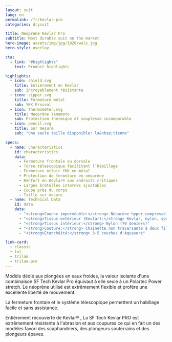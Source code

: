 ```yaml
---
layout: suit
lang: en
permalink: /fr/kevlar-pro
categories: drysuit

title: Neoprene Kevlar Pro
subtitle: Most durable suit on the market
hero-image: assets/img/jpg/1920/walz.jpg
hero-style: overlay

cta:
  - link: "#highlights"
    text: Product highlights

highlights:
  - icon: shield.svg
    title: Entièrement en Kevlar
    sub: Incroyablement résistante
  - icon: zipper.svg
    title: Fermeture métal
    sub: YKK Proseal
  - icon: thermometer.svg
    title: Neoprène Yamamoto
    sub: Protection thermique et souplesse incomparable
  - icon: pencil.svg
    title: Sur mesure
    sub: "Une seule taille disponible: la&nbsp;tienne"

specs:
  - name: Characteristics
    id: characteristics
    data: 
      - Fermeture frontale ou dorsale
      - Torse télescopique facilitant l’habillage
      - Fermeture éclair YKK en métal
      - Protection de fermeture en néoprène
      - Renfort en Kevlar® aux endroits critiques
      - Larges bretelles internes ajustables
      - Coupe près du corps
      - Taille sur mesure
  - name: Technical Data
    id: data
    data:
      - "<strong>Couche imperméable:</strong> Néoprène hyper-compressé 2mm"
      - "<strong>Tissus extérieur (Kevlar):</strong> Kevlar, nylon, spandex"
      - "<strong>Tissus intérieur:</strong> Nylon (70 deniers)"
      - "<strong>Couture:</strong> Chainette non traversante à deux fils"
      - "<strong>Étanchéité:</strong> 3-5 couches d'Aquasure"

link-card:
  - classic
  - tnt
  - trilam
  - trilam-pro
---
```

Modèle dédié aux plongées en eaux froides, la valeur isolante d'une combinaison SF Tech Kevlar Pro équivaut à elle seule à un Polartec Power stretch. Le néoprène utilisé est extrêmement flexible et profère une excellente liberté de mouvement.

La fermeture frontale et le système télescopique permettent un habillage facile et sans assistance.

Entièrement recouverte de Kevlar® , La SF Tech Kevlar PRO est extrêmement résistante à l'abrasion et aux coupures ce qui en fait un des modèles favori des scaphandriers, des plongeurs souterrains et des plongeurs épaves.

